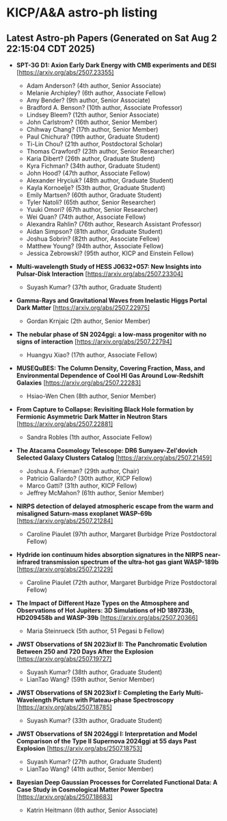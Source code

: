 # KICP/A&A astro-ph listing

## Latest Astro-ph Papers (Generated on Sat Aug  2 22:15:04 CDT 2025)

- **SPT-3G D1: Axion Early Dark Energy with CMB experiments and DESI**
[https://arxiv.org/abs/2507.23355]
  + Adam Anderson? (4th author, Senior Associate)
  + Melanie Archipley? (6th author, Associate Fellow)
  + Amy Bender? (9th author, Senior Associate)
  + Bradford A. Benson? (10th author, Associate Professor)
  + Lindsey Bleem? (12th author, Senior Associate)
  + John Carlstrom? (16th author, Senior Member)
  + Chihway Chang? (17th author, Senior Member)
  + Paul Chichura? (19th author, Graduate Student)
  + Ti-Lin Chou? (21th author, Postdoctoral Scholar)
  + Thomas Crawford? (23th author, Senior Researcher)
  + Karia Dibert? (26th author, Graduate Student)
  + Kyra Fichman? (34th author, Graduate Student)
  + John Hood? (47th author, Associate Fellow)
  + Alexander Hryciuk? (48th author, Graduate Student)
  + Kayla Kornoelje? (53th author, Graduate Student)
  + Emily Martsen? (60th author, Graduate Student)
  + Tyler Natoli? (65th author, Senior Researcher)
  + Yuuki Omori? (67th author, Senior Researcher)
  + Wei Quan? (74th author, Associate Fellow)
  + Alexandra Rahlin? (76th author, Research Assistant Professor)
  + Aidan Simpson? (81th author, Graduate Student)
  + Joshua Sobrin? (82th author, Associate Fellow)
  + Matthew Young? (94th author, Associate Fellow)
  + Jessica Zebrowski? (95th author, KICP and Einstein Fellow)

- **Multi-wavelength Study of HESS J0632+057: New Insights into Pulsar-Disk Interaction**
[https://arxiv.org/abs/2507.23304]
  + Suyash Kumar? (37th author, Graduate Student)

- **Gamma-Rays and Gravitational Waves from Inelastic Higgs Portal Dark Matter**
[https://arxiv.org/abs/2507.22975]
  + Gordan Krnjaic (2th author, Senior Member)

- **The nebular phase of SN 2024ggi: a low-mass progenitor with no signs of interaction**
[https://arxiv.org/abs/2507.22794]
  + Huangyu Xiao? (17th author, Associate Fellow)

- **MUSEQuBES: The Column Density, Covering Fraction, Mass, and Environmental Dependence of Cool HI Gas Around Low-Redshift Galaxies**
[https://arxiv.org/abs/2507.22283]
  + Hsiao-Wen Chen (8th author, Senior Member)

- **From Capture to Collapse: Revisiting Black Hole formation by Fermionic Asymmetric Dark Matter in Neutron Stars**
[https://arxiv.org/abs/2507.22881]
  + Sandra Robles (1th author, Associate Fellow)

- **The Atacama Cosmology Telescope: DR6 Sunyaev-Zel'dovich Selected Galaxy Clusters Catalog**
[https://arxiv.org/abs/2507.21459]
  + Joshua A. Frieman? (29th author, Chair)
  + Patricio Gallardo? (30th author, KICP Fellow)
  + Marco Gatti? (31th author, KICP Fellow)
  + Jeffrey McMahon? (61th author, Senior Member)

- **NIRPS detection of delayed atmospheric escape from the warm and misaligned Saturn-mass exoplanet WASP-69b**
[https://arxiv.org/abs/2507.21284]
  + Caroline Piaulet (97th author, Margaret Burbidge Prize Postdoctoral Fellow)

- **Hydride ion continuum hides absorption signatures in the NIRPS near-infrared transmission spectrum of the ultra-hot gas giant WASP-189b**
[https://arxiv.org/abs/2507.21229]
  + Caroline Piaulet (72th author, Margaret Burbidge Prize Postdoctoral Fellow)

- **The Impact of Different Haze Types on the Atmosphere and Observations of Hot Jupiters: 3D Simulations of HD 189733b, HD209458b and WASP-39b**
[https://arxiv.org/abs/2507.20366]
  + Maria Steinrueck (5th author, 51 Pegasi b Fellow)

- **JWST Observations of SN 2023ixf II: The Panchromatic Evolution Between 250 and 720 Days After the Explosion**
[https://arxiv.org/abs/2507.19727]
  + Suyash Kumar? (38th author, Graduate Student)
  + LianTao Wang? (59th author, Senior Member)

- **JWST Observations of SN 2023ixf I: Completing the Early Multi-Wavelength Picture with Plateau-phase Spectroscopy**
[https://arxiv.org/abs/2507.18785]
  + Suyash Kumar? (33th author, Graduate Student)

- **JWST Observations of SN 2024ggi I: Interpretation and Model Comparison of the Type II Supernova 2024ggi at 55 days Past Explosion**
[https://arxiv.org/abs/2507.18753]
  + Suyash Kumar? (27th author, Graduate Student)
  + LianTao Wang? (41th author, Senior Member)

- **Bayesian Deep Gaussian Processes for Correlated Functional Data: A Case Study in Cosmological Matter Power Spectra**
[https://arxiv.org/abs/2507.18683]
  + Katrin Heitmann (6th author, Senior Associate)

